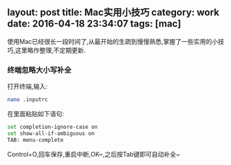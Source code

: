 layout: post
title: Mac实用小技巧
category: work
date: 2016-04-18 23:34:07
tags: [mac]
---
使用Mac已经很长一段时间了,从最开始的生疏到慢慢熟悉,掌握了一些实用的小技巧,这里略作整理,不定期更新.
### 终端忽略大小写补全
打开终端,输入:
```bash
nano .inputrc
```
在里面粘贴如下语句:
```bash
set completion-ignore-case on
set show-all-if-ambiguous on
TAB: menu-complete
```
Control+O,回车保存,重启中断,OK~,之后按Tab键即可自动补全~
